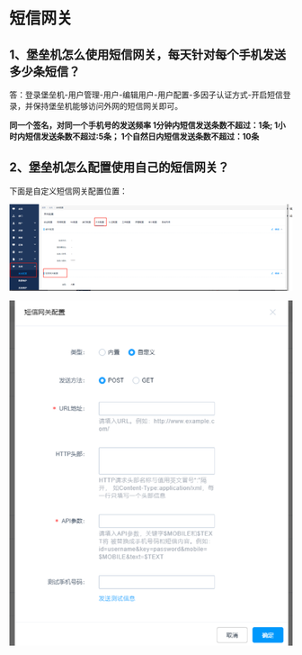 

# 短信网关

## 1、堡垒机怎么使用短信网关，每天针对每个手机发送多少条短信？

答：登录堡垒机-用户管理-用户-编辑用户-用户配置-多因子认证方式-开启短信登录，并保持堡垒机能够访问外网的短信网关即可。

**同一个签名，对同一个手机号的发送频率
1分钟内短信发送条数不超过：1条;
1小时内短信发送条数不超过:5条；
1个自然日内短信发送条数不超过：10条**

## 2、堡垒机怎么配置使用自己的短信网关？

下面是自定义短信网关配置位置：

![](/images/faq_super/短信网关1.png)

![](/images/faq_super/短信网关2.png)
